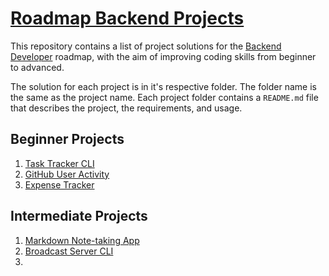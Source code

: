 # [Roadmap Backend Projects](https://roadmap.sh/backend/projects)
This repository contains a list of project solutions for the [Backend Developer](https://roadmap.sh/backend?r=backend-beginner) roadmap, with the aim of improving coding skills from beginner to advanced.

The solution for each project is in it's respective folder. The folder name is the same as the project name. Each project folder contains a `README.md` file that describes the project, the requirements, and usage.

## Beginner Projects
1. [Task Tracker CLI](https://github.com/PeterOyelegbin/RoadmapBackendProjects/tree/main/task_tracker_cli)
2. [GitHub User Activity](https://github.com/PeterOyelegbin/RoadmapBackendProjects/tree/main/github_user_activity)
3. [Expense Tracker](https://github.com/PeterOyelegbin/RoadmapBackendProjects/tree/main/expense_tracker)


## Intermediate Projects
1. [Markdown Note-taking App](https://github.com/PeterOyelegbin/RoadmapBackendProjects/tree/main/mkd_note_taking_app)
2. [Broadcast Server CLI](https://github.com/PeterOyelegbin/RoadmapBackendProjects/tree/main/broadcast_server_cli)
3. 
